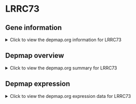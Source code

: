 <h1>LRRC73</h1>

<h2>Gene information</h2>
<details>
  <summary>Click to view the depmap.org information for LRRC73</summary>
  <iframe src="https://depmap.org/portal/gene/LRRC73?tab=about" style="border:none;width:100%;height:800px"></iframe>
</details>

<h2>Depmap overview</h2>
<details>
  <summary>Click to view the depmap.org summary for LRRC73</summary>
  <iframe src="https://depmap.org/portal/gene/LRRC73?tab=overview" style="border:none;width:100%;height:800px"></iframe>
</details>

<h2>Depmap expression</h2>
<details>
  <summary>Click to view the depmap.org expression data for LRRC73</summary>
  <iframe src="https://depmap.org/portal/gene/LRRC73?tab=characterization" style="border:none;width:100%;height:800px"></iframe>
</details>


<!--
<h2>Reactome Pathway diagram</h2>
<details>
  <summary>Click to view Reactome pathway for LRRC73</summary>
  PNAME
</details>
-->


